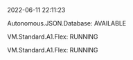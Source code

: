 2022-06-11 22:11:23

Autonomous.JSON.Database: AVAILABLE

VM.Standard.A1.Flex: RUNNING

VM.Standard.A1.Flex: RUNNING